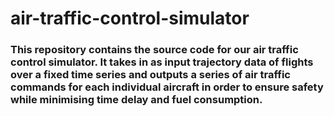 # air-traffic-control-simulator

### This repository contains the source code for our air traffic control simulator. It takes in as input trajectory data of flights over a fixed time series and outputs a series of air traffic commands for each individual aircraft in order to ensure safety while minimising time delay and fuel consumption. 
